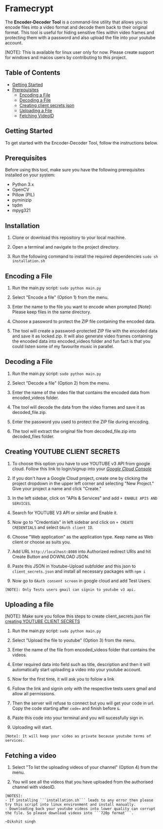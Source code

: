 # Framecrypt

The **Encoder-Decoder Tool** is a command-line utility that allows you to encode files into a video format and decode them back to their original format. This tool is useful for hiding sensitive files within video frames and protecting them with a password and also upload the file into your youtube account.

[NOTE]: This is available for linux user only for now. Please create support for windows and macos users by contributing to this project.

## Table of Contents
- [Getting Started](#getting-started)
- [Prerequisites](#prerequisites)
  - [Encoding a File](#encoding-a-file)
  - [Decoding a File](#decoding-a-file)
  - [Creating client secrets json](#creating-youtube-client-secrets)
  - [Uploading a File](#uploading-a-file)
  - [Fetching VideoID](#fetching-a-video)

## Getting Started
To get started with the Encoder-Decoder Tool, follow the instructions below.

## Prerequisites

Before using this tool, make sure you have the following prerequisites installed on your system:

- Python 3.x
- OpenCV
- Pillow (PIL)
- pyminizip
- tqdm
- mpyg321

## Installation
  1. Clone or download this repository to your local machine.
  
  2. Open a terminal and navigate to the project directory.

  3. Run the following command to install the required dependencies ```sudo sh installation.sh```

## Encoding a File
  1. Run the main.py script: ```sudo python main.py```

  2. Select "Encode a file" (Option 1) from the menu.

  3. Enter the name to the file you want to encode when prompted [Note]: Please keep files in the same directory.

  4. Choose a password to protect the ZIP file containing the encoded data.

  5. The tool will create a password-protected ZIP file with the encoded data and save it as locked.zip. It will also generate video frames containing the encoded data into encoded_videos folder and fun fact is that you could listen some of my favourite music in parallel.

## Decoding a File
  1. Run the main.py script: ```sudo python main.py```

  2. Select "Decode a file" (Option 2) from the menu.

  3. Enter the name of the video file that contains the encoded data from encoded_videos folder.

  4. The tool will decode the data from the video frames and save it as decoded_file.zip.

  5. Enter the password you used to protect the ZIP file during encoding.

  6. The tool will extract the original file from decoded_file.zip into decoded_files folder.

## Creating YOUTUBE CLIENT SECRETS
  1. To choose this option you have to use YOUTUBE v3 API from google cloud. Follow this link to login/signup into your [_Google Cloud Console_](https://console.cloud.google.com/)

  2. If you don't have a Google Cloud project, create one by clicking the project dropdown in the upper left corner and selecting "New Project." Give your project a name and click "Create."

  3. In the left sidebar, click on "APIs & Services" and add ```+ ENABLE APIS AND SERVICES```.

  4. Search for YOUTUBE V3 API or similar and Enable it.

  5. Now go to "Credentials" in left sidebar and click on ```+ CREATE CREDENTIALS``` and select ```OAuth client ID```.

  6. Choose "Web application" as the application type. Keep name as Web client or choose as suits you.

  7. Add URL ```http://localhost:8080``` into Authorized redirect URIs and hit Create Button and DOWNLOAD JSON.

  8. Paste this JSON in Youtube-Upload subfolder and this json to ```client_secrets.json``` and install all necessary packages with ```npm i```

  9. Now go to ```OAuth consent screen``` in google cloud and add Test Users.
  
    [NOTE]: Only Tests users gmail can signin to youtube v3 api.

  
## Uploading a file
  [NOTE]: Make sure you follow this steps to create client_secrets.json file [creating YOUTUBE CLIENT SECRETS](#creating-youtube-client-secrets)

  1. Run the main.py script: ```sudo python main.py```

  2. Select "Upload the file to youtube" (Option 3) from the menu.

  3. Enter the name of the file from encoded_videos folder that contains the videos.

  4. Enter required data into field such as title, description and then it will automatically start uploading a video into your youtube account.

  5. Now for the first time, it will ask you to follow a link

  6. Follow the link and signin only with the respective tests users gmail and allow all permissions.

  7. Then the server will refuse to connect but you will get your code in url. Copy the code starting after ```code=``` and finish before ```&```.

  8. Paste this code into your terminal and you will sucessfully sign in.

  9. Uploading will start.

    [Note]: It will keep your video as private because youtube terms of services.


## Fetching a video
  1. Select "To list the uploading videos of your channel" (Option 4) from the menu.

  2. You will see all the videos that you have uploaded from the authorised channel with videoID.

    [NOTES]: 
    - If installing ```installation.sh``` leads to any error then please try this script into linux environment and install manually.
    - Downloading back your youtube videos into lower quality can corrupt the file. So please download videos into ```720p format```.
                                                                                             ~Dikshit singh